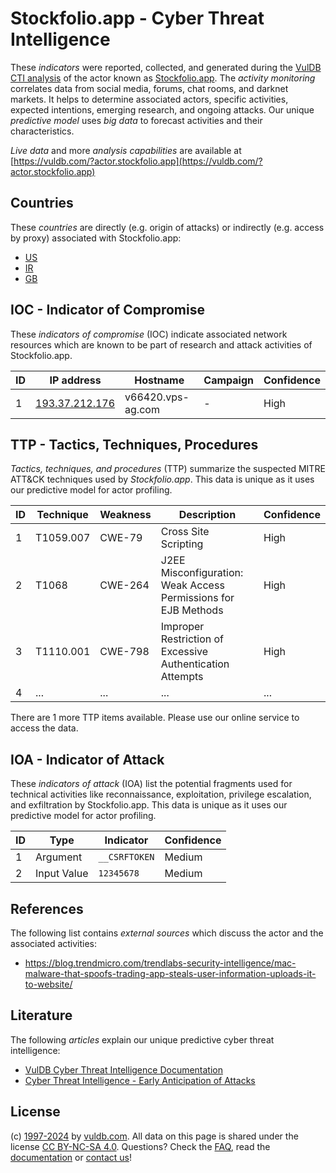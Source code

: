 # Stockfolio.app - Cyber Threat Intelligence

These _indicators_ were reported, collected, and generated during the [VulDB CTI analysis](https://vuldb.com/?kb.cti) of the actor known as [Stockfolio.app](https://vuldb.com/?actor.stockfolio.app). The _activity monitoring_ correlates data from social media, forums, chat rooms, and darknet markets. It helps to determine associated actors, specific activities, expected intentions, emerging research, and ongoing attacks. Our unique _predictive model_ uses _big data_ to forecast activities and their characteristics.

_Live data_ and more _analysis capabilities_ are available at [https://vuldb.com/?actor.stockfolio.app](https://vuldb.com/?actor.stockfolio.app)

## Countries

These _countries_ are directly (e.g. origin of attacks) or indirectly (e.g. access by proxy) associated with Stockfolio.app:

* [US](https://vuldb.com/?country.us)
* [IR](https://vuldb.com/?country.ir)
* [GB](https://vuldb.com/?country.gb)

## IOC - Indicator of Compromise

These _indicators of compromise_ (IOC) indicate associated network resources which are known to be part of research and attack activities of Stockfolio.app.

ID | IP address | Hostname | Campaign | Confidence
-- | ---------- | -------- | -------- | ----------
1 | [193.37.212.176](https://vuldb.com/?ip.193.37.212.176) | v66420.vps-ag.com | - | High

## TTP - Tactics, Techniques, Procedures

_Tactics, techniques, and procedures_ (TTP) summarize the suspected MITRE ATT&CK techniques used by _Stockfolio.app_. This data is unique as it uses our predictive model for actor profiling.

ID | Technique | Weakness | Description | Confidence
-- | --------- | -------- | ----------- | ----------
1 | T1059.007 | CWE-79 | Cross Site Scripting | High
2 | T1068 | CWE-264 | J2EE Misconfiguration: Weak Access Permissions for EJB Methods | High
3 | T1110.001 | CWE-798 | Improper Restriction of Excessive Authentication Attempts | High
4 | ... | ... | ... | ...

There are 1 more TTP items available. Please use our online service to access the data.

## IOA - Indicator of Attack

These _indicators of attack_ (IOA) list the potential fragments used for technical activities like reconnaissance, exploitation, privilege escalation, and exfiltration by Stockfolio.app. This data is unique as it uses our predictive model for actor profiling.

ID | Type | Indicator | Confidence
-- | ---- | --------- | ----------
1 | Argument | `__CSRFTOKEN` | Medium
2 | Input Value | `12345678` | Medium

## References

The following list contains _external sources_ which discuss the actor and the associated activities:

* https://blog.trendmicro.com/trendlabs-security-intelligence/mac-malware-that-spoofs-trading-app-steals-user-information-uploads-it-to-website/

## Literature

The following _articles_ explain our unique predictive cyber threat intelligence:

* [VulDB Cyber Threat Intelligence Documentation](https://vuldb.com/?kb.cti)
* [Cyber Threat Intelligence - Early Anticipation of Attacks](https://www.scip.ch/en/?labs.20201022)

## License

(c) [1997-2024](https://vuldb.com/?kb.changelog) by [vuldb.com](https://vuldb.com/?kb.about). All data on this page is shared under the license [CC BY-NC-SA 4.0](https://creativecommons.org/licenses/by-nc-sa/4.0/). Questions? Check the [FAQ](https://vuldb.com/?kb.faq), read the [documentation](https://vuldb.com/?kb) or [contact us](https://vuldb.com/?contact)!

